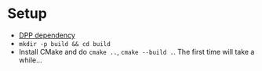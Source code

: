 # Setup
- [DPP dependency](https://dpp.dev/buildcmake.html)
- `mkdir -p build && cd build`
- Install CMake and do `cmake ..`, `cmake --build .`. The first time will take a while...